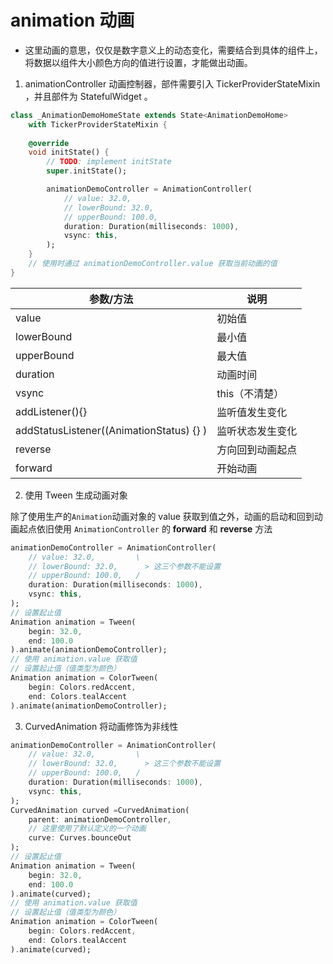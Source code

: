 # animation 动画

- 这里动画的意思，仅仅是数字意义上的动态变化，需要结合到具体的组件上，将数据以组件大小颜色方向的值进行设置，才能做出动画。

1. animationController 动画控制器，部件需要引入 TickerProviderStateMixin ，并且部件为 StatefulWidget 。

```dart
class _AnimationDemoHomeState extends State<AnimationDemoHome>
    with TickerProviderStateMixin {
    
    @override
    void initState() {
        // TODO: implement initState
        super.initState();

        animationDemoController = AnimationController(
            // value: 32.0,
            // lowerBound: 32.0,
            // upperBound: 100.0,
            duration: Duration(milliseconds: 1000),
            vsync: this,
        );
    }
    // 使用时通过 animationDemoController.value 获取当前动画的值
}
```

| 参数/方法 | 说明 |
| -- | -- |
| value | 初始值 |
| lowerBound | 最小值 |
| upperBound | 最大值 |
| duration | 动画时间 |
| vsync | this（不清楚） |
| addListener(){} | 监听值发生变化 |
| addStatusListener((AnimationStatus) {} ) | 监听状态发生变化 |
| reverse | 方向回到动画起点 |
| forward | 开始动画 |

2. 使用 Tween 生成动画对象

除了使用生产的```Animation```动画对象的 value 获取到值之外，动画的启动和回到动画起点依旧使用 ```AnimationController``` 的 **forward** 和 **reverse** 方法

```dart
animationDemoController = AnimationController(
    // value: 32.0,         \
    // lowerBound: 32.0,      > 这三个参数不能设置
    // upperBound: 100.0,   /
    duration: Duration(milliseconds: 1000),
    vsync: this,
);
// 设置起止值
Animation animation = Tween(
    begin: 32.0,
    end: 100.0
).animate(animationDemoController);
// 使用 animation.value 获取值
// 设置起止值（值类型为颜色）
Animation animation = ColorTween(
    begin: Colors.redAccent,
    end: Colors.tealAccent
).animate(animationDemoController);
```

3. CurvedAnimation 将动画修饰为非线性

```dart
animationDemoController = AnimationController(
    // value: 32.0,         \
    // lowerBound: 32.0,      > 这三个参数不能设置
    // upperBound: 100.0,   /
    duration: Duration(milliseconds: 1000),
    vsync: this,
);
CurvedAnimation curved =CurvedAnimation(
    parent: animationDemoController,
    // 这里使用了默认定义的一个动画
    curve: Curves.bounceOut
);
// 设置起止值
Animation animation = Tween(
    begin: 32.0,
    end: 100.0
).animate(curved);
// 使用 animation.value 获取值
// 设置起止值（值类型为颜色）
Animation animation = ColorTween(
    begin: Colors.redAccent,
    end: Colors.tealAccent
).animate(curved);
```

